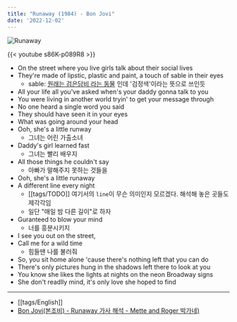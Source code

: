 ```yaml
---
title: "Runaway (1984) - Bon Jovi"
date: '2022-12-02'
---
```

![Runaway](https://upload.wikimedia.org/wikipedia/en/9/9d/Bon_Jovi_Runaway.JPG)

{{< youtube s86K-p089R8 >}}

- On the street where you live girls talk about their social lives
- They're made of lipstic, plastic and paint, a touch of sable in their eyes
	- sable: [원래는 검은담비 라는 동물](https://en.wikipedia.org/wiki/Sable) 인데 '검정색'이라는 뜻으로 쓰인듯
- All your life all you've asked when's your daddy gonna talk to you
- You were living in another world tryin' to get your message through
- No one heard a single word you said
- They should have seen it in your eyes
- What was going around your head
- Ooh, she's a little runway
	- 그녀는 어린 가출소녀
- Daddy's girl learned fast
	- 그녀는 빨리 배우지
- All those things he couldn't say
	- 아빠가 말해주지 못하는 것들을
- Ooh, she's a little runaway
- A different line every night
	- [[tags/TODO]] 여기서의 `line`이 무슨 의미인지 모르겠다. 해석해 놓은 곳들도 제각각임
	- 일단 "매일 밤 다른 길이"로 하자
- Guranteed to blow your mind
	- 너를 흥분시키지
- I see you out on the street,
- Call me for a wild time
	- 힘들땐 나를 불러줘
- So, you sit home alone 'cause there's nothing left that you can do
- There's only pictures hung in the shadows left there to look at you
- You know she likes the lights at nights on the neon Broadway signs
- She don't readlly mind, it's only love she hoped to find
---
- [[tags/English]]
- [Bon Jovi(본조비) - Runaway 가사 해석 - Mette and Roger 박가네)](https://blog.naver.com/qkrshrgud/220771423786)